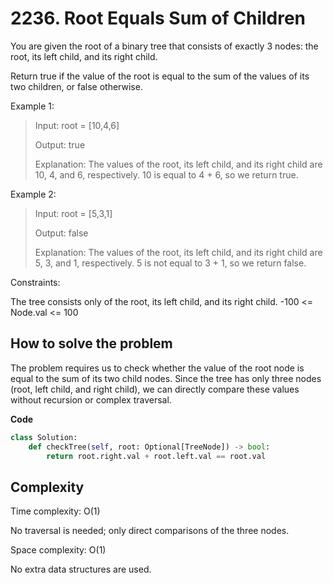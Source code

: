 # 2236. Root Equals Sum of Children

You are given the root of a binary tree that consists of exactly 3 nodes: the root, its left child, and its right child.

Return true if the value of the root is equal to the sum of the values of its two children, or false otherwise.

Example 1:
> Input: root = [10,4,6]
>
> Output: true
>
> Explanation: The values of the root, its left child, and its right child are 10, 4, and 6, respectively.
> 10 is equal to 4 + 6, so we return true.

Example 2:
> Input: root = [5,3,1]
>
> Output: false
>
> Explanation: The values of the root, its left child, and its right child are 5, 3, and 1, respectively.
> 5 is not equal to 3 + 1, so we return false.
 
Constraints:

The tree consists only of the root, its left child, and its right child.
-100 <= Node.val <= 100

## How to solve the problem

The problem requires us to check whether the value of the root node is equal to the sum of its two child nodes. Since the tree has only three nodes (root, left child, and right child), we can directly compare these values without recursion or complex traversal.

**Code**

```Python
class Solution:
    def checkTree(self, root: Optional[TreeNode]) -> bool:
        return root.right.val + root.left.val == root.val
```


## Complexity

Time complexity: O(1)

No traversal is needed; only direct comparisons of the three nodes.

Space complexity: O(1)

No extra data structures are used.